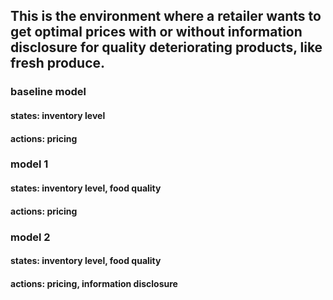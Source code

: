 ## This is the environment where a retailer wants to get optimal prices with or without information disclosure for quality deteriorating products, like fresh produce.

### baseline model 
#### states: inventory level
#### actions: pricing

### model 1
#### states: inventory level, food quality
#### actions: pricing

### model 2
#### states: inventory level, food quality
#### actions: pricing, information disclosure




